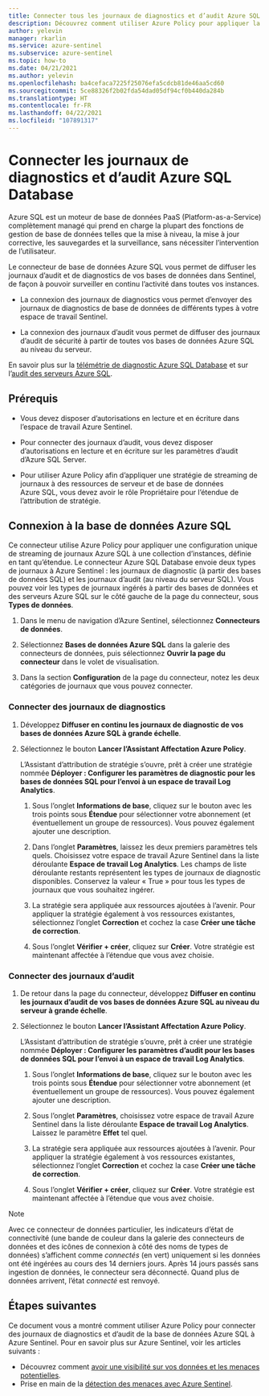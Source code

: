 ```yaml
---
title: Connecter tous les journaux de diagnostics et d’audit Azure SQL Database à Azure Sentinel
description: Découvrez comment utiliser Azure Policy pour appliquer la connexion des journaux de diagnostic et des journaux d’audit de sécurité Azure SQL Database à Azure Sentinel.
author: yelevin
manager: rkarlin
ms.service: azure-sentinel
ms.subservice: azure-sentinel
ms.topic: how-to
ms.date: 04/21/2021
ms.author: yelevin
ms.openlocfilehash: ba4cefaca7225f25076efa5cdcb81de46aa5cd60
ms.sourcegitcommit: 5ce88326f2b02fda54dad05df94cf0b440da284b
ms.translationtype: HT
ms.contentlocale: fr-FR
ms.lasthandoff: 04/22/2021
ms.locfileid: "107891317"
---
```

# <a name="connect-azure-sql-database-diagnostics-and-auditing-logs"></a>Connecter les journaux de diagnostics et d’audit Azure SQL Database

Azure SQL est un moteur de base de données PaaS (Platform-as-a-Service) complètement managé qui prend en charge la plupart des fonctions de gestion de base de données telles que la mise à niveau, la mise à jour corrective, les sauvegardes et la surveillance, sans nécessiter l’intervention de l’utilisateur. 

Le connecteur de base de données Azure SQL vous permet de diffuser les journaux d’audit et de diagnostics de vos bases de données dans Sentinel, de façon à pouvoir surveiller en continu l’activité dans toutes vos instances.

- La connexion des journaux de diagnostics vous permet d’envoyer des journaux de diagnostics de base de données de différents types à votre espace de travail Sentinel.

- La connexion des journaux d’audit vous permet de diffuser des journaux d’audit de sécurité à partir de toutes vos bases de données Azure SQL au niveau du serveur.

En savoir plus sur la [télémétrie de diagnostic Azure SQL Database](../azure-sql/database/metrics-diagnostic-telemetry-logging-streaming-export-configure.md) et sur l’[audit des serveurs Azure SQL](../azure-sql/database/auditing-overview.md).

## <a name="prerequisites"></a>Prérequis

- Vous devez disposer d’autorisations en lecture et en écriture dans l’espace de travail Azure Sentinel.

- Pour connecter des journaux d’audit, vous devez disposer d’autorisations en lecture et en écriture sur les paramètres d’audit d’Azure SQL Server.

- Pour utiliser Azure Policy afin d’appliquer une stratégie de streaming de journaux à des ressources de serveur et de base de données Azure SQL, vous devez avoir le rôle Propriétaire pour l’étendue de l’attribution de stratégie.

## <a name="connect-to-azure-sql-database"></a>Connexion à la base de données Azure SQL

Ce connecteur utilise Azure Policy pour appliquer une configuration unique de streaming de journaux Azure SQL à une collection d’instances, définie en tant qu’étendue. Le connecteur Azure SQL Database envoie deux types de journaux à Azure Sentinel : les journaux de diagnostic (à partir des bases de données SQL) et les journaux d’audit (au niveau du serveur SQL). Vous pouvez voir les types de journaux ingérés à partir des bases de données et des serveurs Azure SQL sur le côté gauche de la page du connecteur, sous **Types de données**.

1. Dans le menu de navigation d’Azure Sentinel, sélectionnez **Connecteurs de données**.

1. Sélectionnez **Bases de données Azure SQL** dans la galerie des connecteurs de données, puis sélectionnez **Ouvrir la page du connecteur** dans le volet de visualisation.

1. Dans la section **Configuration** de la page du connecteur, notez les deux catégories de journaux que vous pouvez connecter.

### <a name="connect-diagnostics-logs"></a>Connecter des journaux de diagnostics

1. Développez **Diffuser en continu les journaux de diagnostic de vos bases de données Azure SQL à grande échelle**.

1. Sélectionnez le bouton **Lancer l’Assistant Affectation Azure Policy**.

    L’Assistant d’attribution de stratégie s’ouvre, prêt à créer une stratégie nommée **Déployer : Configurer les paramètres de diagnostic pour les bases de données SQL pour l’envoi à un espace de travail Log Analytics**.

    1. Sous l’onglet **Informations de base**, cliquez sur le bouton avec les trois points sous **Étendue** pour sélectionner votre abonnement (et éventuellement un groupe de ressources). Vous pouvez également ajouter une description.

    1. Dans l’onglet **Paramètres**, laissez les deux premiers paramètres tels quels. Choisissez votre espace de travail Azure Sentinel dans la liste déroulante **Espace de travail Log Analytics**. Les champs de liste déroulante restants représentent les types de journaux de diagnostic disponibles. Conservez la valeur « True » pour tous les types de journaux que vous souhaitez ingérer.

    1. La stratégie sera appliquée aux ressources ajoutées à l’avenir. Pour appliquer la stratégie également à vos ressources existantes, sélectionnez l’onglet **Correction** et cochez la case **Créer une tâche de correction**.

    1. Sous l’onglet **Vérifier + créer**, cliquez sur **Créer**. Votre stratégie est maintenant affectée à l’étendue que vous avez choisie.

### <a name="connect-audit-logs"></a>Connecter des journaux d’audit

1. De retour dans la page du connecteur, développez **Diffuser en continu les journaux d’audit de vos bases de données Azure SQL au niveau du serveur à grande échelle**.

1. Sélectionnez le bouton **Lancer l’Assistant Affectation Azure Policy**.

    L’Assistant d’attribution de stratégie s’ouvre, prêt à créer une stratégie nommée **Déployer : Configurer les paramètres d’audit pour les bases de données SQL pour l’envoi à un espace de travail Log Analytics**.

    1. Sous l’onglet **Informations de base**, cliquez sur le bouton avec les trois points sous **Étendue** pour sélectionner votre abonnement (et éventuellement un groupe de ressources). Vous pouvez également ajouter une description.

    1. Sous l’onglet **Paramètres**, choisissez votre espace de travail Azure Sentinel dans la liste déroulante **Espace de travail Log Analytics**. Laissez le paramètre **Effet** tel quel.

    1. La stratégie sera appliquée aux ressources ajoutées à l’avenir. Pour appliquer la stratégie également à vos ressources existantes, sélectionnez l’onglet **Correction** et cochez la case **Créer une tâche de correction**.

    1. Sous l’onglet **Vérifier + créer**, cliquez sur **Créer**. Votre stratégie est maintenant affectée à l’étendue que vous avez choisie.

> [!NOTE]
>
> Avec ce connecteur de données particulier, les indicateurs d’état de connectivité (une bande de couleur dans la galerie des connecteurs de données et des icônes de connexion à côté des noms de types de données) s’affichent comme *connectés* (en vert) uniquement si les données ont été ingérées au cours des 14 derniers jours. Après 14 jours passés sans ingestion de données, le connecteur sera déconnecté. Quand plus de données arrivent, l’état *connecté* est renvoyé.

## <a name="next-steps"></a>Étapes suivantes

Ce document vous a montré comment utiliser Azure Policy pour connecter des journaux de diagnostics et d’audit de la base de données Azure SQL à Azure Sentinel. Pour en savoir plus sur Azure Sentinel, voir les articles suivants :

- Découvrez comment [avoir une visibilité sur vos données et les menaces potentielles](quickstart-get-visibility.md).
- Prise en main de la [détection des menaces avec Azure Sentinel](tutorial-detect-threats-built-in.md).
